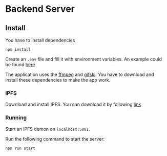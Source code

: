 # Backend Server

## Install

You have to install dependencies

```shell
npm install
```

Create an `.env` file and fill it with environment variables. An example could be found [here](.env.example)

The application uses the [ffmpeg](https://ffmpeg.org/download.html) and [gifski](https://gif.ski/). You have to download and install these dependencies to make the app work.

### IPFS

Download and install IPFS. You can download it by following [link](https://github.com/ipfs/ipfs-desktop/releases)

### Running

Start an IPFS demon on `localhost:5001`.

Run the following command to start the server:

```shell
npm run start
```
